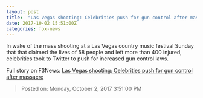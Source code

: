 ```yaml
---
layout: post
title:  "Las Vegas shooting: Celebrities push for gun control after massacre"
date: 2017-10-02 15:51:00Z
categories: fox-news
---
```


In wake of the mass shooting at a Las Vegas country music festival Sunday that that claimed the lives of 58 people and left more than 400 injured, celebrities took to Twitter to push for increased gun control laws.


Full story on F3News: [Las Vegas shooting: Celebrities push for gun control after massacre](http://www.f3nws.com/n/RPJkh)

> Posted on: Monday, October 2, 2017 3:51:00 PM
